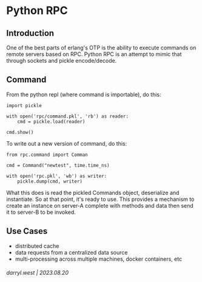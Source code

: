 # Python RPC

## Introduction

One of the best parts of erlang's OTP is the ability to execute commands on remote servers based on RPC.  Python RPC is an attempt to mimic that through sockets and pickle encode/decode.

## Command

From the python repl (where command is importable), do this:

```
import pickle

with open('rpc/command.pkl', 'rb') as reader:
    cmd = pickle.load(reader)

cmd.show()
```

To write out a new version of command, do this:

```
from rpc.command import Comman

cmd = Command("newtest", time.time_ns)

with open('rpc.pkl', 'wb') as writer:
    pickle.dump(cmd, writer)

```

What this does is read the pickled Commands object, deserialize and instantiate.  So at that point, it's ready to use.  This provides a mechanism to create an instance on server-A complete with methods and data then send it to server-B to be invoked.

## Use Cases

* distributed cache
* data requests from a centralized data source
* multi-processing across multiple machines, docker containers, etc

###### darryl.west | 2023.08.20

